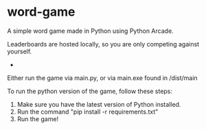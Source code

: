 # word-game

A simple word game made in Python using Python Arcade.

Leaderboards are hosted locally, so you are only competing against yourself.

-

Either run the game via main.py, or via main.exe found in /dist/main

To run the python version of the game, follow these steps:

 1. Make sure you have the latest version of Python installed.
 2. Run the command "pip install -r requirements.txt"
 3. Run the game!
